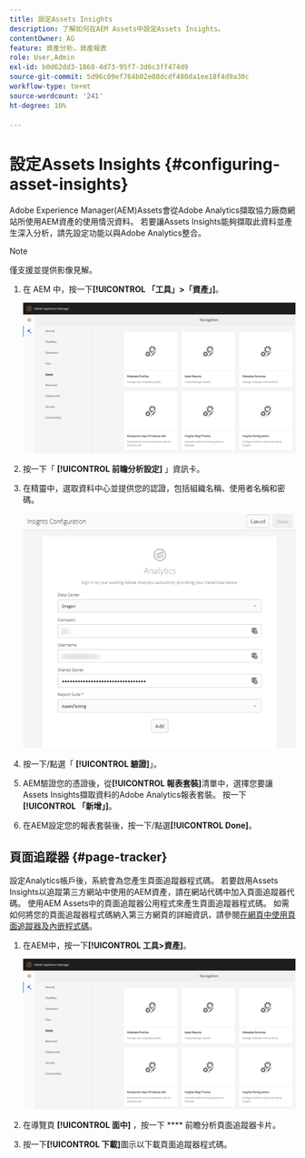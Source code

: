 ```yaml
---
title: 設定Assets Insights
description: 了解如何在AEM Assets中設定Assets Insights。
contentOwner: AG
feature: 資產分析，資產報表
role: User,Admin
exl-id: b0d62dd3-1868-4d73-95f7-3d6c3ff474d9
source-git-commit: 5d96c09ef764b02e08dcdf480da1ee18f4d9a30c
workflow-type: tm+mt
source-wordcount: '241'
ht-degree: 10%

---
```


# 設定Assets Insights {#configuring-asset-insights}

Adobe Experience Manager(AEM)Assets會從Adobe Analytics擷取協力廠商網站所使用AEM資產的使用情況資料。 若要讓Assets Insights能夠擷取此資料並產生深入分析，請先設定功能以與Adobe Analytics整合。

>[!NOTE]
>
>僅支援並提供影像見解。

1. 在 AEM 中，按一下&#x200B;**[!UICONTROL 「工具」>「資產」]**。

   ![chlimage_1-210](assets/chlimage_1-210.png)

1. 按一下「 **[!UICONTROL 前瞻分析設定]** 」資訊卡。
1. 在精靈中，選取資料中心並提供您的認證，包括組織名稱、使用者名稱和密碼。

   ![chlimage_1-211](assets/insights_config2.png)

1. 按一下/點選「 **[!UICONTROL 驗證]**」。
1. AEM驗證您的憑證後，從&#x200B;**[!UICONTROL 報表套裝]**&#x200B;清單中，選擇您要讓Assets Insights擷取資料的Adobe Analytics報表套裝。 按一下&#x200B;**[!UICONTROL 「新增」]**。
1. 在AEM設定您的報表套裝後，按一下/點選&#x200B;**[!UICONTROL Done]**。

## 頁面追蹤器 {#page-tracker}

設定Analytics帳戶後，系統會為您產生頁面追蹤器程式碼。 若要啟用Assets Insights以追蹤第三方網站中使用的AEM資產，請在網站代碼中加入頁面追蹤器代碼。 使用AEM Assets中的頁面追蹤器公用程式來產生頁面追蹤器程式碼。 如需如何將您的頁面追蹤器程式碼納入第三方網頁的詳細資訊，請參閱[在網頁中使用頁面追蹤器及內嵌程式碼](touch-ui-using-page-tracker.md)。

1. 在AEM中，按一下&#x200B;**[!UICONTROL 工具>資產]**。

   ![chlimage_1-214](assets/chlimage_1-214.png)

1. 在導覽頁 **[!UICONTROL 面中]** ，按一下 **** 前瞻分析頁面追蹤器卡片。
1. 按一下&#x200B;**[!UICONTROL 下載]**&#x200B;圖示以下載頁面追蹤器程式碼。
